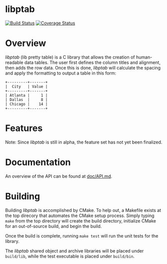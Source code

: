 libptab
=======
[![Build Status](https://travis-ci.org/andybug/libptab.svg?branch=master)](https://travis-ci.org/andybug/libptab) [![Coverage Status](https://img.shields.io/coveralls/andybug/libptab.svg)](https://coveralls.io/r/andybug/libptab?branch=master)

# Overview
_libptab_ (lib pretty table) is a C library that allows the creation of
human-readable data tables. The user first defines the column titles
and alignment, then adds the row data. Once this is done, _libptab_
will calculate the spacing and apply the formatting to output a table
in this form:

    +---------+-------+
    |  City   | Value |
    +---------+-------+
    | Atlanta |     1 |
    | Dallas  |     8 |
    | Chicago |    14 |
    +---------+-------+

# Features
Note: Since _libptab_ is still in alpha, the feature set has not yet
been finalized.

# Documentation
An overview of the API can be found at [doc/API.md](doc/API.md).

# Building
Building _libptab_ is accomplished by CMake. To help out, a Makefile
exists at the top direcory that automates the CMake setup process.
Simply typing `make` from the top directory will create the build
directory, initialize CMake for an out-of-source build, and begin
the build.

Once the build is complete, running `make test` will run the unit
tests for the library.

The _libptab_ shared object and archive libraries will be placed under
`build/lib`, while the test executable is placed under `build/bin`.
